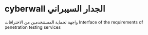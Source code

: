# cyberwall             الجدار السيبراني   
واجهة لحماية المستتخدمين من الاختراقات            Interface of the requirements of penetration testing services                                       
